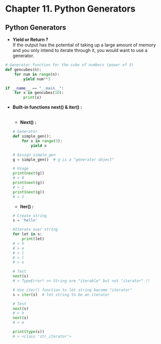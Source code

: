 # Chapter **11.**  Python Generators

## Python Generators

* __Yield or Return ?__  
If the output has the potential of taking up a large amount of memory and you only intend to iterate through it, you would want to use a generator. 

```python
# Generator function for the cube of numbers (power of 3)
def gencubes(n):
    for num in range(n):
        yield num**3

if __name__ == "__main__":
    for x in gencubes(10):
        print(x)
```

* __Built-in functions next() & iter() :__ <br></br>
  * __Next() :__
  ```python
  # Generator
  def simple_gen():
      for x in range(3):
          yield x

  # Assign simple_gen 
  g = simple_gen()  # g is a "generator object"        

  # Usage
  print(next(g))
  # > 0
  print(next(g))
  # > 1
  print(next(g))
  # > 2
  ```
  
  * __Iter() :__
  ```python
  # Create string
  s = 'hello'

  #Iterate over string
  for let in s:   
      print(let)    
  # > h   
  # > e
  # > l
  # > l
  # > o

  # Test
  next(s)
  # > TypeError! >> String are "iterable" but not "iterator" !!

  # Use iter() function to let string become "iterator"
  s = iter(s)  # let string to be an iterator

  # Test
  next(s)
  # > h
  next(s)
  # > e

  print(type(s))
  # > <class 'str_iterator'>
  ```
